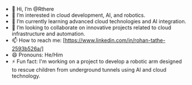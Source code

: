 - 👋 Hi, I’m @Rthere
- 👀 I’m interested in cloud development, AI, and robotics.
- 🌱 I’m currently learning advanced cloud technologies and AI integration.
- 💞️ I’m looking to collaborate on innovative projects related to cloud infrastructure and automation.
- 📫 How to reach me: [https://www.linkedin.com/in/rohan-tathe-2593b526a/]
- 😄 Pronouns:  He/Him
- ⚡ Fun fact: I'm working on a project to develop a robotic arm designed to rescue children from underground tunnels using AI and cloud technology.
